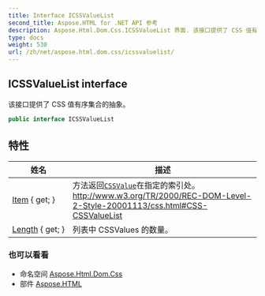```yaml
---
title: Interface ICSSValueList
second_title: Aspose.HTML for .NET API 参考
description: Aspose.Html.Dom.Css.ICSSValueList 界面. 该接口提供了 CSS 值有序集合的抽象
type: docs
weight: 530
url: /zh/net/aspose.html.dom.css/icssvaluelist/
---
```

## ICSSValueList interface

该接口提供了 CSS 值有序集合的抽象。

```csharp
public interface ICSSValueList
```

## 特性

| 姓名 | 描述 |
| --- | --- |
| [Item](../../aspose.html.dom.css/icssvaluelist/item/) { get; } | 方法返回[`CSSValue`](../cssvalue/)在指定的索引处。 http://www.w3.org/TR/2000/REC-DOM-Level-2-Style-20001113/css.html#CSS-CSSValueList |
| [Length](../../aspose.html.dom.css/icssvaluelist/length/) { get; } | 列表中 CSSValues 的数量。 |

### 也可以看看

* 命名空间 [Aspose.Html.Dom.Css](../../aspose.html.dom.css/)
* 部件 [Aspose.HTML](../../)


